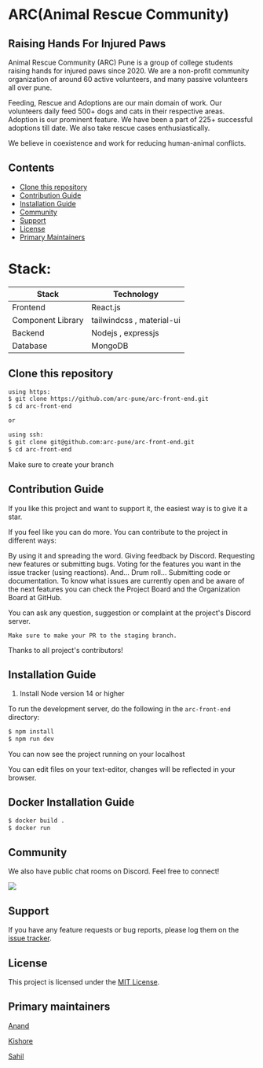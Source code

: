 # ARC(Animal Rescue Community)

## Raising Hands For Injured Paws

Animal Rescue Community (ARC) Pune is a group of college students raising hands for injured paws since 2020. We are a non-profit community organization of around 60 active volunteers, and many passive volunteers all over pune. 

Feeding, Rescue and Adoptions are our main domain of work. Our volunteers daily feed 500+ dogs and cats in their respective areas. Adoption is our prominent feature. We have been a part of 225+ successful adoptions till date. We also take rescue cases enthusiastically.

We believe in coexistence and work for reducing human-animal conflicts.

## Contents

- [Clone this repository](#clone-this-repository)
- [Contribution Guide](#contribution-guide)
- [Installation Guide](#installation-guide)
- [Community](#community)
- [Support](#support)
- [License](#license)
- [Primary Maintainers](#primary-maintainers)

# Stack:
| Stack    | Technology |
| ---      | ---       |
| Frontend | React.js         |
| Component Library    | tailwindcss , material-ui        | 
| Backend     | Nodejs , expressjs |
| Database     |  MongoDB |

## Clone this repository

```bash
using https:
$ git clone https://github.com/arc-pune/arc-front-end.git
$ cd arc-front-end

or

using ssh:
$ git clone git@github.com:arc-pune/arc-front-end.git
$ cd arc-front-end
```

Make sure to create your branch

## Contribution Guide

If you like this project and want to support it, the easiest way is to give it a star.

If you feel like you can do more. You can contribute to the project in different ways:

By using it and spreading the word.
Giving feedback by Discord.
Requesting new features or submitting bugs.
Voting for the features you want in the issue tracker (using reactions).
And... Drum roll... Submitting code or documentation.
To know what issues are currently open and be aware of the next features you can check the Project Board and the Organization Board at GitHub.

You can ask any question, suggestion or complaint at the project's Discord server. 

```Make sure to make your PR to the staging branch.```

Thanks to all project's contributors!

## Installation Guide

1. Install Node version 14 or higher

To run the development server, do the following in the `arc-front-end` directory:

```bash
$ npm install
$ npm run dev
```

You can now see the project running on your localhost

You can edit files on your text-editor, changes will be reflected in your browser.

## Docker Installation Guide
```bash
$ docker build .
$ docker run
```

## Community

We also have public chat rooms on Discord. Feel free to connect!

[![](https://img.shields.io/badge/chat-on_Discord-blue.svg?style=for-the-badge&logo=Discord)](https://discord.gg/CyDnCUEW)

## Support

If you have any feature requests or bug reports, please log them on the [issue tracker](https://github.com/arc-pune/arc-front-end/issues/new).

## License

This project is licensed under the [MIT License](LICENSE).

## Primary maintainers

[Anand](https://github.com/AnandDhakane01)

[Kishore](https://github.com/majjikishore007)

[Sahil](https://github.com/agarwalsahil0210)
